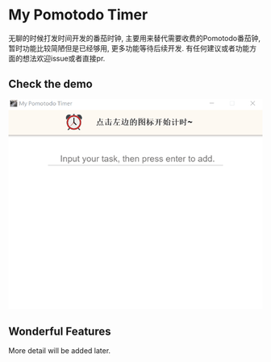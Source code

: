 # My Pomotodo Timer

无聊的时候打发时间开发的番茄时钟, 主要用来替代需要收费的Pomotodo番茄钟, 暂时功能比较简陋但是已经够用, 更多功能等待后续开发. 有任何建议或者功能方面的想法欢迎issue或者直接pr.

## Check the demo
![demo](https://raw.githubusercontent.com/nzhl/my-pomotodo-timer/master/demo/demo.gif)

## Wonderful Features
More detail will be added later.
